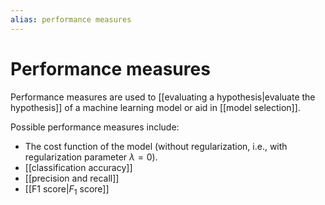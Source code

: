 ```yaml
---
alias: performance measures
---
```

# Performance measures

Performance measures are used to [[evaluating a hypothesis|evaluate the hypothesis]] of a machine learning model or aid in [[model selection]]. 

Possible performance measures include:
- The cost function of the model (without regularization, i.e., with regularization parameter $\lambda = 0$).
- [[classification accuracy]]
- [[precision and recall]]
- [[F1 score|$F_1$ score]]
